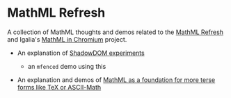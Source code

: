 MathML Refresh
=================

A collection of MathML thoughts and demos related to 
the [MathML Refresh](https://mathml-refresh.github.io/)
and Igalia's [MathML in Chromium](https://mathml.igalia.com/) 
project.

* An explanation of [ShadowDOM experiments](https://mathml-examples.glitch.me/shadow-poly.html)
  * an `mfenced` demo using this

* An explanation and demos of [MathML as a foundation for more terse forms like TeX or ASCII-Math](https://mathml-examples.glitch.me/foundation-expansion.html)
